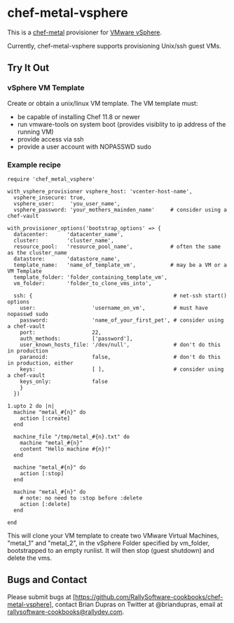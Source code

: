 chef-metal-vsphere
==================

This is a [chef-metal](https://github.com/opscode/chef-metal) provisioner for [VMware vSphere](http://www.vmware.com/products/vsphere).

Currently, chef-metal-vsphere supports provisioning Unix/ssh guest VMs.

Try It Out
----------

### vSphere VM Template

Create or obtain a unix/linux VM template.  The VM template must:

  - be capable of installing Chef 11.8 or newer
  - run vmware-tools on system boot (provides visiblity to ip address of the running VM)
  - provide access via ssh
  - provide a user account with NOPASSWD sudo

### Example recipe

    require 'chef_metal_vsphere'

    with_vsphere_provisioner vsphere_host: 'vcenter-host-name',
      vsphere_insecure: true,
      vsphere_user:     'you_user_name',
      vsphere_password: 'your_mothers_mainden_name'     # consider using a chef-vault

    with_provisioner_options('bootstrap_options' => {
      datacenter:      'datacenter_name',
      cluster:         'cluster_name',
      resource_pool:   'resource_pool_name',            # often the same as the cluster_name
      datastore:       'datastore_name',
      template_name:   'name_of_template_vm',           # may be a VM or a VM Template
      template_folder: 'folder_containing_template_vm',
      vm_folder:       'folder_to_clone_vms_into',

      ssh: {                                             # net-ssh start() options
        user:                  'username_on_vm',         # must have nopasswd sudo
        password:              'name_of_your_first_pet', # consider using a chef-vault
        port:                  22,
        auth_methods:          ['password'],
        user_known_hosts_file: '/dev/null',              # don't do this in production
        paranoid:              false,                    # don't do this in production, either
        keys:                  [ ],                      # consider using a chef-vault
        keys_only:             false
        }
      })

    1.upto 2 do |n|
      machine "metal_#{n}" do
        action [:create]
      end

      machine_file "/tmp/metal_#{n}.txt" do
        machine "metal_#{n}"
        content "Hello machine #{n}!"
      end

      machine "metal_#{n}" do
        action [:stop]
      end

      machine "metal_#{n}" do
        # note: no need to :stop before :delete
        action [:delete]
      end

    end

This will clone your VM template to create two VMware Virtual Machines, "metal_1" and "metal_2", in the vSphere Folder specified by vm_folder, bootstrapped to an empty runlist.  It will then stop (guest shutdown) and delete the vms.

Bugs and Contact
----------------

Please submit bugs at [https://github.com/RallySoftware-cookbooks/chef-metal-vsphere], contact Brian Dupras on Twitter at @briandupras, email at rallysoftware-cookbooks@rallydev.com.
